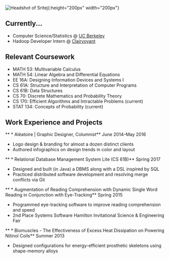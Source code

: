 ![Headshot of Sritej](http://i.imgur.com/aIlB1ND.jpg){:height="200px" width="200px"}

## Currently...

* Computer Science/Statistics @ [UC Berkeley](https://docs.google.com/spreadsheets/d/1aT0f_xqzh1HXhMu65EGeYEt9rE2Hxaef7DA-nlcUskc/edit#gid=167866782)
* Hadoop Developer Intern @ [Clairvoyant](http://site.clairvoyantsoft.com/)

## Relevant Coursework

* MATH 53: Multivariable Calculus
* MATH 54: Linear Algebra and Differential Equations
* EE 16A: Designing Information Devices and Systems I
* CS 61A: Structure and Interpretation of Computer Programs
* CS 61B: Data Structures
* CS 70: Discrete Mathematics and Probability Theory
* CS 170: Efficient Algorithms and Intractable Problems (current)
* STAT 134: Concepts of Probability (current)

## Work Experience and Projects

** * Aléatoire | Graphic Designer, Columnist**	June 2014–May 2016
  * Logo design & branding for almost a dozen distinct clients
  * Authored infographics on design trends in color and layout
  
** * Relational Database Management System Lite (CS 61B)**	Spring 2017
  * Designed and built (in Java) a DBMS along with a DSL inspired by SQL
  * Practiced distributed software development and resolving merge conflicts via Git
  
** * Augmentation of Reading Comprehension with Dynamic Single Word Reading in Conjunction with Eye-Tracking**	Spring 2015
  * Programmed eye-tracking software to improve reading comprehension and speed
  * 2nd Place Systems Software Hamilton Invitational Science & Engineering Fair
  
** * Biomuscles - The Effectiveness of Excess Heat Dissipation on Powering Nitinol Coils**	Summer 2013
  * Designed configurations for energy-efficient prosthetic skeletons using shape-memory alloys

